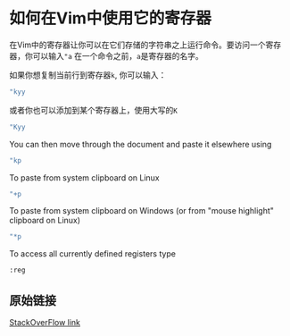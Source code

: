 # 如何在Vim中使用它的寄存器

在Vim中的寄存器让你可以在它们存储的字符串之上运行命令。要访问一个寄存器，你可以输入`"a` 在一个命令之前，`a`是寄存器的名字。

如果你想复制当前行到寄存器`k`, 你可以输入：

```bash
"kyy
```

或者你也可以添加到某个寄存器上，使用大写的`K`

```bash
"Kyy
```

You can then move through the document and paste it elsewhere using

```bash
"kp
```

To paste from system clipboard on Linux

```bash
"+p
```

To paste from system clipboard on Windows (or from "mouse highlight" clipboard on Linux)

```bash
"*p
```

To access all currently defined registers type

```bash
:reg
```

## 原始链接

[StackOverFlow link](https://stackoverflow.com/questions/1497958/how-do-i-use-vim-registers)
